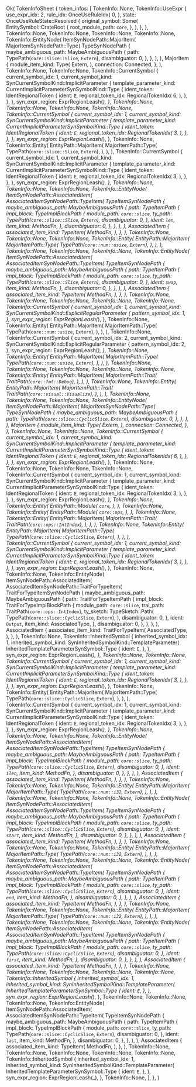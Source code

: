 Ok(
    TokenInfoSheet {
        token_infos: [
            TokenInfo::None,
            TokenInfo::UseExpr {
                use_expr_idx: 2,
                rule_idx: OnceUseRuleIdx(
                    0,
                ),
                state: OnceUseRuleState::Resolved {
                    original_symbol: Some(
                        EntitySymbol::CrateRoot {
                            root_module_path: `core`,
                        },
                    ),
                },
            },
            TokenInfo::None,
            TokenInfo::None,
            TokenInfo::None,
            TokenInfo::None,
            TokenInfo::EntityNode(
                ItemSynNodePath::MajorItem(
                    MajorItemSynNodePath::Type(
                        TypeSynNodePath {
                            maybe_ambiguous_path: MaybeAmbiguousPath {
                                path: TypePath(`core::slice::Slice`, `Extern`),
                                disambiguator: 0,
                            },
                        },
                    ),
                ),
                MajorItem {
                    module_item_kind: Type(
                        Extern,
                    ),
                    connection: Connected,
                },
            ),
            TokenInfo::None,
            TokenInfo::None,
            TokenInfo::CurrentSymbol {
                current_symbol_idx: 1,
                current_symbol_kind: SynCurrentSymbolKind::ImplicitParameter {
                    template_parameter_kind: CurrentImplicitParameterSynSymbolKind::Type {
                        ident_token: IdentRegionalToken {
                            ident: `E`,
                            regional_token_idx: RegionalTokenIdx(
                                6,
                            ),
                        },
                    },
                },
                syn_expr_region: ExprRegionLeash(_),
            },
            TokenInfo::None,
            TokenInfo::None,
            TokenInfo::None,
            TokenInfo::None,
            TokenInfo::CurrentSymbol {
                current_symbol_idx: 1,
                current_symbol_kind: SynCurrentSymbolKind::ImplicitParameter {
                    template_parameter_kind: CurrentImplicitParameterSynSymbolKind::Type {
                        ident_token: IdentRegionalToken {
                            ident: `E`,
                            regional_token_idx: RegionalTokenIdx(
                                3,
                            ),
                        },
                    },
                },
                syn_expr_region: ExprRegionLeash(_),
            },
            TokenInfo::None,
            TokenInfo::Entity(
                EntityPath::MajorItem(
                    MajorItemPath::Type(
                        TypePath(`core::slice::Slice`, `Extern`),
                    ),
                ),
            ),
            TokenInfo::CurrentSymbol {
                current_symbol_idx: 1,
                current_symbol_kind: SynCurrentSymbolKind::ImplicitParameter {
                    template_parameter_kind: CurrentImplicitParameterSynSymbolKind::Type {
                        ident_token: IdentRegionalToken {
                            ident: `E`,
                            regional_token_idx: RegionalTokenIdx(
                                3,
                            ),
                        },
                    },
                },
                syn_expr_region: ExprRegionLeash(_),
            },
            TokenInfo::None,
            TokenInfo::None,
            TokenInfo::None,
            TokenInfo::EntityNode(
                ItemSynNodePath::AssociatedItem(
                    AssociatedItemSynNodePath::TypeItem(
                        TypeItemSynNodePath {
                            maybe_ambiguous_path: MaybeAmbiguousPath {
                                path: TypeItemPath {
                                    impl_block: TypeImplBlockPath {
                                        module_path: `core::slice`,
                                        ty_path: TypePath(`core::slice::Slice`, `Extern`),
                                        disambiguator: 0,
                                    },
                                    ident: `len`,
                                    item_kind: MethodFn,
                                },
                                disambiguator: 0,
                            },
                        },
                    ),
                ),
                AssociatedItem {
                    associated_item_kind: TypeItem(
                        MethodFn,
                    ),
                },
            ),
            TokenInfo::None,
            TokenInfo::None,
            TokenInfo::None,
            TokenInfo::Entity(
                EntityPath::MajorItem(
                    MajorItemPath::Type(
                        TypePath(`core::num::usize`, `Extern`),
                    ),
                ),
            ),
            TokenInfo::None,
            TokenInfo::None,
            TokenInfo::None,
            TokenInfo::EntityNode(
                ItemSynNodePath::AssociatedItem(
                    AssociatedItemSynNodePath::TypeItem(
                        TypeItemSynNodePath {
                            maybe_ambiguous_path: MaybeAmbiguousPath {
                                path: TypeItemPath {
                                    impl_block: TypeImplBlockPath {
                                        module_path: `core::slice`,
                                        ty_path: TypePath(`core::slice::Slice`, `Extern`),
                                        disambiguator: 0,
                                    },
                                    ident: `swap`,
                                    item_kind: MethodFn,
                                },
                                disambiguator: 0,
                            },
                        },
                    ),
                ),
                AssociatedItem {
                    associated_item_kind: TypeItem(
                        MethodFn,
                    ),
                },
            ),
            TokenInfo::None,
            TokenInfo::None,
            TokenInfo::None,
            TokenInfo::None,
            TokenInfo::None,
            TokenInfo::CurrentSymbol {
                current_symbol_idx: 1,
                current_symbol_kind: SynCurrentSymbolKind::ExplicitRegularParameter {
                    pattern_symbol_idx: 1,
                },
                syn_expr_region: ExprRegionLeash(_),
            },
            TokenInfo::None,
            TokenInfo::Entity(
                EntityPath::MajorItem(
                    MajorItemPath::Type(
                        TypePath(`core::num::usize`, `Extern`),
                    ),
                ),
            ),
            TokenInfo::None,
            TokenInfo::CurrentSymbol {
                current_symbol_idx: 2,
                current_symbol_kind: SynCurrentSymbolKind::ExplicitRegularParameter {
                    pattern_symbol_idx: 2,
                },
                syn_expr_region: ExprRegionLeash(_),
            },
            TokenInfo::None,
            TokenInfo::Entity(
                EntityPath::MajorItem(
                    MajorItemPath::Type(
                        TypePath(`core::num::usize`, `Extern`),
                    ),
                ),
            ),
            TokenInfo::None,
            TokenInfo::None,
            TokenInfo::None,
            TokenInfo::None,
            TokenInfo::None,
            TokenInfo::Entity(
                EntityPath::MajorItem(
                    MajorItemPath::Trait(
                        TraitPath(`core::fmt::Debug`),
                    ),
                ),
            ),
            TokenInfo::None,
            TokenInfo::Entity(
                EntityPath::MajorItem(
                    MajorItemPath::Trait(
                        TraitPath(`core::visual::Visualize`),
                    ),
                ),
            ),
            TokenInfo::None,
            TokenInfo::None,
            TokenInfo::None,
            TokenInfo::EntityNode(
                ItemSynNodePath::MajorItem(
                    MajorItemSynNodePath::Type(
                        TypeSynNodePath {
                            maybe_ambiguous_path: MaybeAmbiguousPath {
                                path: TypePath(`core::slice::CyclicSlice`, `Extern`),
                                disambiguator: 0,
                            },
                        },
                    ),
                ),
                MajorItem {
                    module_item_kind: Type(
                        Extern,
                    ),
                    connection: Connected,
                },
            ),
            TokenInfo::None,
            TokenInfo::None,
            TokenInfo::CurrentSymbol {
                current_symbol_idx: 1,
                current_symbol_kind: SynCurrentSymbolKind::ImplicitParameter {
                    template_parameter_kind: CurrentImplicitParameterSynSymbolKind::Type {
                        ident_token: IdentRegionalToken {
                            ident: `E`,
                            regional_token_idx: RegionalTokenIdx(
                                6,
                            ),
                        },
                    },
                },
                syn_expr_region: ExprRegionLeash(_),
            },
            TokenInfo::None,
            TokenInfo::None,
            TokenInfo::None,
            TokenInfo::None,
            TokenInfo::CurrentSymbol {
                current_symbol_idx: 1,
                current_symbol_kind: SynCurrentSymbolKind::ImplicitParameter {
                    template_parameter_kind: CurrentImplicitParameterSynSymbolKind::Type {
                        ident_token: IdentRegionalToken {
                            ident: `E`,
                            regional_token_idx: RegionalTokenIdx(
                                3,
                            ),
                        },
                    },
                },
                syn_expr_region: ExprRegionLeash(_),
            },
            TokenInfo::None,
            TokenInfo::Entity(
                EntityPath::Module(
                    `core`,
                ),
            ),
            TokenInfo::None,
            TokenInfo::Entity(
                EntityPath::Module(
                    `core::ops`,
                ),
            ),
            TokenInfo::None,
            TokenInfo::Entity(
                EntityPath::MajorItem(
                    MajorItemPath::Trait(
                        TraitPath(`core::ops::IntIndex`),
                    ),
                ),
            ),
            TokenInfo::None,
            TokenInfo::Entity(
                EntityPath::MajorItem(
                    MajorItemPath::Type(
                        TypePath(`core::slice::CyclicSlice`, `Extern`),
                    ),
                ),
            ),
            TokenInfo::CurrentSymbol {
                current_symbol_idx: 1,
                current_symbol_kind: SynCurrentSymbolKind::ImplicitParameter {
                    template_parameter_kind: CurrentImplicitParameterSynSymbolKind::Type {
                        ident_token: IdentRegionalToken {
                            ident: `E`,
                            regional_token_idx: RegionalTokenIdx(
                                3,
                            ),
                        },
                    },
                },
                syn_expr_region: ExprRegionLeash(_),
            },
            TokenInfo::None,
            TokenInfo::None,
            TokenInfo::EntityNode(
                ItemSynNodePath::AssociatedItem(
                    AssociatedItemSynNodePath::TraitForTypeItem(
                        TraitForTypeItemSynNodePath {
                            maybe_ambiguous_path: MaybeAmbiguousPath {
                                path: TraitForTypeItemPath {
                                    impl_block: TraitForTypeImplBlockPath {
                                        module_path: `core::slice`,
                                        trai_path: TraitPath(`core::ops::IntIndex`),
                                        ty_sketch: TypeSketch::Path(
                                            TypePath(`core::slice::CyclicSlice`, `Extern`),
                                        ),
                                        disambiguator: 0,
                                    },
                                    ident: `Output`,
                                    item_kind: AssociatedType,
                                },
                                disambiguator: 0,
                            },
                        },
                    ),
                ),
                AssociatedItem {
                    associated_item_kind: TraitForTypeItem(
                        AssociatedType,
                    ),
                },
            ),
            TokenInfo::None,
            TokenInfo::InheritedSymbol {
                inherited_symbol_idx: 1,
                inherited_symbol_kind: SynInheritedSymbolKind::TemplateParameter(
                    InheritedTemplateParameterSynSymbol::Type {
                        ident: `E`,
                    },
                ),
                syn_expr_region: ExprRegionLeash(_),
            },
            TokenInfo::None,
            TokenInfo::None,
            TokenInfo::CurrentSymbol {
                current_symbol_idx: 1,
                current_symbol_kind: SynCurrentSymbolKind::ImplicitParameter {
                    template_parameter_kind: CurrentImplicitParameterSynSymbolKind::Type {
                        ident_token: IdentRegionalToken {
                            ident: `E`,
                            regional_token_idx: RegionalTokenIdx(
                                3,
                            ),
                        },
                    },
                },
                syn_expr_region: ExprRegionLeash(_),
            },
            TokenInfo::None,
            TokenInfo::Entity(
                EntityPath::MajorItem(
                    MajorItemPath::Type(
                        TypePath(`core::slice::CyclicSlice`, `Extern`),
                    ),
                ),
            ),
            TokenInfo::CurrentSymbol {
                current_symbol_idx: 1,
                current_symbol_kind: SynCurrentSymbolKind::ImplicitParameter {
                    template_parameter_kind: CurrentImplicitParameterSynSymbolKind::Type {
                        ident_token: IdentRegionalToken {
                            ident: `E`,
                            regional_token_idx: RegionalTokenIdx(
                                3,
                            ),
                        },
                    },
                },
                syn_expr_region: ExprRegionLeash(_),
            },
            TokenInfo::None,
            TokenInfo::None,
            TokenInfo::None,
            TokenInfo::EntityNode(
                ItemSynNodePath::AssociatedItem(
                    AssociatedItemSynNodePath::TypeItem(
                        TypeItemSynNodePath {
                            maybe_ambiguous_path: MaybeAmbiguousPath {
                                path: TypeItemPath {
                                    impl_block: TypeImplBlockPath {
                                        module_path: `core::slice`,
                                        ty_path: TypePath(`core::slice::CyclicSlice`, `Extern`),
                                        disambiguator: 0,
                                    },
                                    ident: `ilen`,
                                    item_kind: MethodFn,
                                },
                                disambiguator: 0,
                            },
                        },
                    ),
                ),
                AssociatedItem {
                    associated_item_kind: TypeItem(
                        MethodFn,
                    ),
                },
            ),
            TokenInfo::None,
            TokenInfo::None,
            TokenInfo::None,
            TokenInfo::Entity(
                EntityPath::MajorItem(
                    MajorItemPath::Type(
                        TypePath(`core::num::i32`, `Extern`),
                    ),
                ),
            ),
            TokenInfo::None,
            TokenInfo::None,
            TokenInfo::None,
            TokenInfo::EntityNode(
                ItemSynNodePath::AssociatedItem(
                    AssociatedItemSynNodePath::TypeItem(
                        TypeItemSynNodePath {
                            maybe_ambiguous_path: MaybeAmbiguousPath {
                                path: TypeItemPath {
                                    impl_block: TypeImplBlockPath {
                                        module_path: `core::slice`,
                                        ty_path: TypePath(`core::slice::CyclicSlice`, `Extern`),
                                        disambiguator: 0,
                                    },
                                    ident: `start`,
                                    item_kind: MethodFn,
                                },
                                disambiguator: 0,
                            },
                        },
                    ),
                ),
                AssociatedItem {
                    associated_item_kind: TypeItem(
                        MethodFn,
                    ),
                },
            ),
            TokenInfo::None,
            TokenInfo::None,
            TokenInfo::None,
            TokenInfo::Entity(
                EntityPath::MajorItem(
                    MajorItemPath::Type(
                        TypePath(`core::num::i32`, `Extern`),
                    ),
                ),
            ),
            TokenInfo::None,
            TokenInfo::None,
            TokenInfo::None,
            TokenInfo::EntityNode(
                ItemSynNodePath::AssociatedItem(
                    AssociatedItemSynNodePath::TypeItem(
                        TypeItemSynNodePath {
                            maybe_ambiguous_path: MaybeAmbiguousPath {
                                path: TypeItemPath {
                                    impl_block: TypeImplBlockPath {
                                        module_path: `core::slice`,
                                        ty_path: TypePath(`core::slice::CyclicSlice`, `Extern`),
                                        disambiguator: 0,
                                    },
                                    ident: `end`,
                                    item_kind: MethodFn,
                                },
                                disambiguator: 0,
                            },
                        },
                    ),
                ),
                AssociatedItem {
                    associated_item_kind: TypeItem(
                        MethodFn,
                    ),
                },
            ),
            TokenInfo::None,
            TokenInfo::None,
            TokenInfo::None,
            TokenInfo::Entity(
                EntityPath::MajorItem(
                    MajorItemPath::Type(
                        TypePath(`core::num::i32`, `Extern`),
                    ),
                ),
            ),
            TokenInfo::None,
            TokenInfo::None,
            TokenInfo::None,
            TokenInfo::EntityNode(
                ItemSynNodePath::AssociatedItem(
                    AssociatedItemSynNodePath::TypeItem(
                        TypeItemSynNodePath {
                            maybe_ambiguous_path: MaybeAmbiguousPath {
                                path: TypeItemPath {
                                    impl_block: TypeImplBlockPath {
                                        module_path: `core::slice`,
                                        ty_path: TypePath(`core::slice::CyclicSlice`, `Extern`),
                                        disambiguator: 0,
                                    },
                                    ident: `first`,
                                    item_kind: MethodFn,
                                },
                                disambiguator: 0,
                            },
                        },
                    ),
                ),
                AssociatedItem {
                    associated_item_kind: TypeItem(
                        MethodFn,
                    ),
                },
            ),
            TokenInfo::None,
            TokenInfo::None,
            TokenInfo::None,
            TokenInfo::None,
            TokenInfo::None,
            TokenInfo::InheritedSymbol {
                inherited_symbol_idx: 1,
                inherited_symbol_kind: SynInheritedSymbolKind::TemplateParameter(
                    InheritedTemplateParameterSynSymbol::Type {
                        ident: `E`,
                    },
                ),
                syn_expr_region: ExprRegionLeash(_),
            },
            TokenInfo::None,
            TokenInfo::None,
            TokenInfo::None,
            TokenInfo::EntityNode(
                ItemSynNodePath::AssociatedItem(
                    AssociatedItemSynNodePath::TypeItem(
                        TypeItemSynNodePath {
                            maybe_ambiguous_path: MaybeAmbiguousPath {
                                path: TypeItemPath {
                                    impl_block: TypeImplBlockPath {
                                        module_path: `core::slice`,
                                        ty_path: TypePath(`core::slice::CyclicSlice`, `Extern`),
                                        disambiguator: 0,
                                    },
                                    ident: `last`,
                                    item_kind: MethodFn,
                                },
                                disambiguator: 0,
                            },
                        },
                    ),
                ),
                AssociatedItem {
                    associated_item_kind: TypeItem(
                        MethodFn,
                    ),
                },
            ),
            TokenInfo::None,
            TokenInfo::None,
            TokenInfo::None,
            TokenInfo::None,
            TokenInfo::None,
            TokenInfo::InheritedSymbol {
                inherited_symbol_idx: 1,
                inherited_symbol_kind: SynInheritedSymbolKind::TemplateParameter(
                    InheritedTemplateParameterSynSymbol::Type {
                        ident: `E`,
                    },
                ),
                syn_expr_region: ExprRegionLeash(_),
            },
            TokenInfo::None,
        ],
    },
)